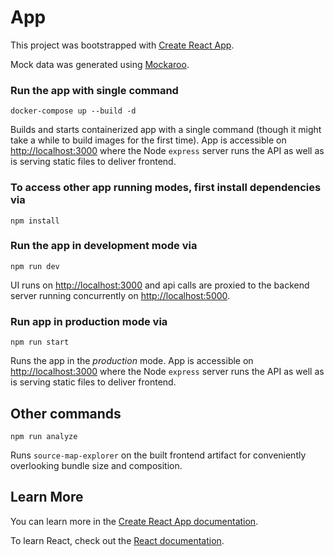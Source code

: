 # App

This project was bootstrapped with [Create React App](https://github.com/facebook/create-react-app).

Mock data was generated using [Mockaroo](https://www.mockaroo.com/).

### Run the app with single command

`docker-compose up --build -d`

Builds and starts containerized app with a single command (though it might take a while to build images for the first time). App is accessible on [http://localhost:3000](http://localhost:3000) where the Node `express` server runs the API as well as is serving static files to deliver frontend.

### To access other app running modes, first install dependencies via

`npm install`

### Run the app in development mode via

`npm run dev`

UI runs on [http://localhost:3000](http://localhost:3000) and api calls are proxied to the backend server running concurrently on [http://localhost:5000](http://localhost:5000).

### Run app in production mode via

`npm run start`

Runs the app in the _production_ mode. App is accessible on [http://localhost:3000](http://localhost:3000) where the Node `express` server runs the API as well as is serving static files to deliver frontend.

## Other commands

`npm run analyze`

Runs `source-map-explorer` on the built frontend artifact for conveniently overlooking bundle size and composition.

## Learn More

You can learn more in the [Create React App documentation](https://facebook.github.io/create-react-app/docs/getting-started).

To learn React, check out the [React documentation](https://reactjs.org/).
